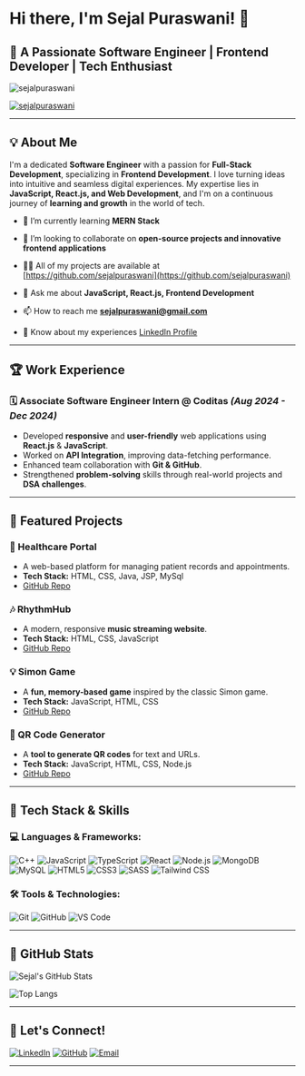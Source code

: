 # Hi there, I'm Sejal Puraswani! 👋

## 🚀 A Passionate Software Engineer | Frontend Developer | Tech Enthusiast  


<p align="left"> <img src="https://komarev.com/ghpvc/?username=sejalpuraswani&label=Profile%20views&color=0e75b6&style=flat" alt="sejalpuraswani" /> </p>

<p align="left"> <a href="https://github.com/ryo-ma/github-profile-trophy"><img src="https://github-profile-trophy.vercel.app/?username=sejalpuraswani" alt="sejalpuraswani" /></a> </p>

---

## 💡 About Me

I'm a dedicated **Software Engineer** with a passion for **Full-Stack Development**, specializing in **Frontend Development**. I love turning ideas into intuitive and seamless digital experiences. My expertise lies in **JavaScript, React.js, and Web Development**, and I'm on a continuous journey of **learning and growth** in the world of tech. 

- 🌱 I’m currently learning **MERN Stack**

- 👯 I’m looking to collaborate on **open-source projects and innovative frontend applications**

- 👨‍💻 All of my projects are available at [https://github.com/sejalpuraswani](https://github.com/sejalpuraswani)

- 💬 Ask me about **JavaScript, React.js, Frontend Development**

- 📫 How to reach me **sejalpuraswani@gmail.com**

- 📄 Know about my experiences [LinkedIn Profile](https://www.linkedin.com/in/sejal-puraswani-87a340237/)

---

## 🏆 Work Experience

### 🗓 Associate Software Engineer Intern @ Coditas *(Aug 2024 - Dec 2024)*
- Developed **responsive** and **user-friendly** web applications using **React.js** & **JavaScript**.
- Worked on **API Integration**, improving data-fetching performance.
- Enhanced team collaboration with **Git & GitHub**.
- Strengthened **problem-solving** skills through real-world projects and **DSA challenges**.

---

## 🌟 Featured Projects

### 🔧 Healthcare Portal
- A web-based platform for managing patient records and appointments.
- **Tech Stack:** HTML, CSS, Java, JSP, MySql
- [GitHub Repo](https://github.com/sejalpuraswani/healthcare-portal)

### 🎶 RhythmHub 
- A modern, responsive **music streaming website**.
- **Tech Stack:** HTML, CSS, JavaScript
- [GitHub Repo](https://github.com/sejalpuraswani/rhythmhub)

### 💡 Simon Game
- A **fun, memory-based game** inspired by the classic Simon game.
- **Tech Stack:** JavaScript, HTML, CSS
- [GitHub Repo](https://github.com/sejalpuraswani/simon-game)

### 👤 QR Code Generator
- A **tool to generate QR codes** for text and URLs.
- **Tech Stack:** JavaScript, HTML, CSS, Node.js
- [GitHub Repo](https://github.com/sejalpuraswani/qr-code-generator)

---

## 🚀 Tech Stack & Skills

### 💻 Languages & Frameworks:
![C++](https://img.shields.io/badge/-C++-00599C?style=flat&logo=c%2B%2B&logoColor=white) ![JavaScript](https://img.shields.io/badge/-JavaScript-F7DF1E?style=flat&logo=javascript&logoColor=black) ![TypeScript](https://img.shields.io/badge/-TypeScript-007ACC?style=flat&logo=typescript&logoColor=white) ![React](https://img.shields.io/badge/-React-61DAFB?style=flat&logo=react&logoColor=black) ![Node.js](https://img.shields.io/badge/-Node.js-339933?style=flat&logo=node.js&logoColor=white) ![MongoDB](https://img.shields.io/badge/-MongoDB-47A248?style=flat&logo=mongodb&logoColor=white) ![MySQL](https://img.shields.io/badge/-MySQL-4479A1?style=flat&logo=mysql&logoColor=white) ![HTML5](https://img.shields.io/badge/-HTML5-E34F26?style=flat&logo=html5&logoColor=white) ![CSS3](https://img.shields.io/badge/-CSS3-1572B6?style=flat&logo=css3&logoColor=white) ![SASS](https://img.shields.io/badge/-SASS-CC6699?style=flat&logo=sass&logoColor=white) ![Tailwind CSS](https://img.shields.io/badge/-Tailwind%20CSS-38B2AC?style=flat&logo=tailwind-css&logoColor=white)

### 🛠️ Tools & Technologies:
![Git](https://img.shields.io/badge/-Git-F05032?style=flat&logo=git&logoColor=white) ![GitHub](https://img.shields.io/badge/-GitHub-181717?style=flat&logo=github&logoColor=white) ![VS Code](https://img.shields.io/badge/-VS%20Code-007ACC?style=flat&logo=visual-studio-code&logoColor=white)

---

## 🌟 GitHub Stats
![Sejal's GitHub Stats](https://github-readme-stats.vercel.app/api?username=sejalpuraswani&show_icons=true&theme=radical)

![Top Langs](https://github-readme-stats.vercel.app/api/top-langs/?username=sejalpuraswani&layout=compact&theme=radical)

---

## 👥 Let's Connect!
[![LinkedIn](https://img.shields.io/badge/-LinkedIn-blue?style=flat&logo=linkedin&logoColor=white)](https://www.linkedin.com/in/sejal-puraswani-87a340237/) [![GitHub](https://img.shields.io/badge/-GitHub-181717?style=flat&logo=github&logoColor=white)](https://github.com/sejalpuraswani) [![Email](https://img.shields.io/badge/-Email-D14836?style=flat&logo=gmail&logoColor=white)](mailto:sejalpuraswani@gmail.com)

---
